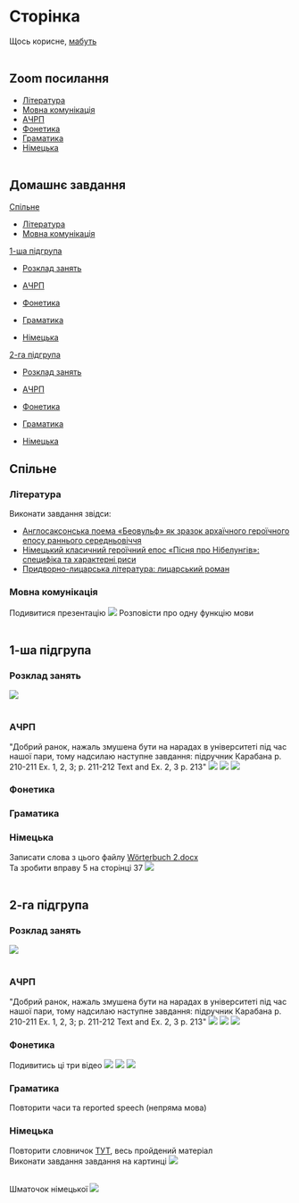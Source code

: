 # Сторінка
Щось корисне, [мабуть](https://www.youtube.com/watch?v=GFz6KqZurFY) <br> <br>

## Zoom посилання
* [Література](http://krnu.org/mod/url/view.php?id=24220)
* [Мовна комунікація](http://krnu.org/mod/url/view.php?id=29313)
* [АЧРП](http://krnu.org/mod/url/view.php?id=29123)
* [Фонетика](http://krnu.org/mod/url/view.php?id=45463)
* [Граматика](http://krnu.org/mod/url/view.php?id=29200)
* [Німецька](http://krnu.org/mod/url/view.php?id=29221) <br> <br>

## Домашнє завдання

[Спільне](#спільне)
* [Література](#література)
* [Мовна комунікація](#мовна-комунікація) <br>

[1-ша підгрупа](#1-ша-підгрупа)
* [Розклад занять](#розклад-занять) <br>

* [АЧРП](#ачрп)
* [Фонетика](#фонетика)
* [Граматика](#граматика)
* [Німецька](#німецька) <br>

[2-га підгрупа](#2-га-підгрупа)
* [Розклад занять](#розклaд-занять) <br>

* [АЧРП](#ачpп)
* [Фонетика](#фонетикa)
* [Граматика](#граматикa)
* [Німецька](#німецькa)

## Спільне
### Література
Виконати завдання звідси: <br>
* [Англосаксонська поема «Беовульф» як зразок архаїчного героїчного епосу раннього середньовіччя](http://krnu.org/mod/assign/view.php?id=20408)
* [Німецький класичний героїчний епос «Пісня про Нібелунгів»: специфіка та характерні риси](http://krnu.org/mod/assign/view.php?id=20409)
* [Придворно-лицарська література: лицарський роман](http://krnu.org/mod/assign/view.php?id=24546)


### Мовна комунікація
Подивитися презентацію
![](img/otmk.jpg)
Розповісти про одну функцію мови <br> <br>

## 1-ша підгрупа

### Розклад занять
![](img/tt.jpg) <br> <br>

### АЧРП
"Добрий ранок, нажаль змушена бути на нарадах в університеті під час нашої пари, тому надсилаю наступне завдання: підручник Карабана p. 210-211 Ex. 1, 2, 3; p. 211-212 Text and Ex. 2, 3 p. 213" ![](img/acrp.jpg) ![](img/acrp2.jpg) ![](img/acrp3.jpg) 

### Фонетика

### Граматика

### Німецька
Записати слова з цього файлу [Wörterbuch 2.docx](https://cdn.discordapp.com/attachments/1278376988490596466/1343892648850755584/Worterbuch_2.docx?ex=67beed0f&is=67bd9b8f&hm=07fd70a3f609820adf7c2a8c35710b394792729750f4c85e2e263b098418e143&) <br>
Та зробити вправу 5 на сторінці 37 ![](img/german.jpg) <br> <br>

## 2-га підгрупа

### Розклaд занять
![](img/tt2.jpg) <br> <br>

### АЧPП
"Добрий ранок, нажаль змушена бути на нарадах в університеті під час нашої пари, тому надсилаю наступне завдання: підручник Карабана p. 210-211 Ex. 1, 2, 3; p. 211-212 Text and Ex. 2, 3 p. 213" ![](img/acrp.jpg) ![](img/acrp2.jpg) ![](img/acrp3.jpg)

### Фонетикa
Подивитись ці три відео [![](https://i.ytimg.com/vi_webp/Ueelu-2SalU/maxresdefault.webp)](https://www.youtube.com/watch?v=Ueelu-2SalU) [![](https://i.ytimg.com/vi/-m-gudHhLxc/maxresdefault.jpg?sqp=-oaymwEmCIAKENAF8quKqQMa8AEB-AHcCIAC0AWKAgwIABABGEEgYShyMA8=&rs=AOn4CLCphE93fGM9xw_hsAB7y_ENcQp1xg)](https://m.youtube.com/watch?v=-m-gudHhLxc) [![](https://i.ytimg.com/vi_webp/4KDkHvvksAE/maxresdefault.webp)](https://m.youtube.com/watch?v=4KDkHvvksAE)

### Граматикa
Повторити часи та reported speech (непряма мова)

### Німецькa
Повторити словничок [ТУТ](https://cdn.discordapp.com/attachments/1344249786777468990/1346234528678674432/Worterbuch_2.docx?ex=67c7721b&is=67c6209b&hm=43c4c238fbaf5f428baaf9b3965867c2624519a3fca36ce62f14ca61a1d9014f&), весь пройдений матеріал <br>
Виконати завдання завдання на картинці ![](img/german2.png) <br> <br>

Шматочок німецької ![](img/Possesivpronomen.jpg)
